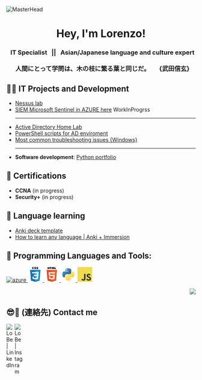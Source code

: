 ![MasterHead](https://)

<h1 align="center"> Hey, I'm Lorenzo! </h1>
<h3 align="center"> &nbsp; IT Specialist &nbsp; || &nbsp; Asian/Japanese language and culture expert <br /> <br />
&nbsp; 人間にとって学問は、木の枝に繁る葉と同じだ。　　{武田信玄}</h3>

<h2>👨‍💻 IT Projects and Development </h2>

- [Nessus lab](https://github.com/Wolanet/---)
- [SIEM Microsoft Sentinel in AZURE here](https://github.com/Wolanet/---) WorkInProgrss
   ________
- [Active Directory Home Lab](https://github.com/Wolanet/Anki_deck-language-learning)
- [PowerShell scripts for AD enviroment](https://github.com/Wolanet/ActiveDirectory-scripts)
- [Most common troubleshooting issues {Windows}](https://github.com/Wolanet/Anki_deck-language-learning)
  ________
- **Software development**: [Python portfolio](https://github.com/Wolanet/---)


<h2>📜 Certifications </h2>

- **CCNA** (in progress)
- **Security+** (in progress)


<h2>🔰 Language learning </h2>

- [Anki deck template](https://github.com/Wolanet/Anki_deck-language-learning)
- [How to learn any language | Anki + Immersion](https://github.com/Wolanet/Anki_deck-language-learning)


<h2>💎 Programming Languages and Tools: </h2>

<a href="https://azure.microsoft.com/en-in/" target="_blank" rel="noreferrer"> <img src="https://www.vectorlogo.zone/logos/microsoft_azure/microsoft_azure-icon.svg" alt="azure" width="40" height="40"/> </a> <a href="https://www.w3schools.com/css/" target="_blank" rel="noreferrer"> <img src="https://raw.githubusercontent.com/devicons/devicon/master/icons/css3/css3-original-wordmark.svg" alt="css3" width="40" height="40"/> </a>  <a href="https://www.w3.org/html/" target="_blank" rel="noreferrer"> <img src="https://raw.githubusercontent.com/devicons/devicon/master/icons/html5/html5-original-wordmark.svg" alt="html5" width="40" height="40"/> </a> <a href="https://www.python.org" target="_blank" rel="noreferrer"> <img src="https://raw.githubusercontent.com/devicons/devicon/master/icons/python/python-original.svg" alt="python" width="40" height="40"/> </a> <a href="https://www.javascript.com/" target="_blank" rel="noreferrer"> <img src="https://github.com/devicons/devicon/blob/master/icons/javascript/javascript-original.svg" alt="python" width="40" height="40"/> </a> 

<p><img align="right" src="https://github-readme-stats.vercel.app/api/top-langs/?username=Wolanet&layout=compact&theme=dark" /></p> <br /> 

<h2>😎🤳 (連絡先) Contact me </h2>

[<img align="left" alt="LoBe | LinkedIn" width="22px" src="https://cdn.jsdelivr.net/npm/simple-icons@v3/icons/linkedin.svg" />][linkedin]
[<img align="left" alt="LoBe | Instagram" width="22px" src="https://cdn.jsdelivr.net/npm/simple-icons@v3/icons/instagram.svg" />][instagram]

[instagram]: https://www.instagram.com/magnificent.flow/
[linkedin]: https://www.linkedin.com/in/lorenzobertini-netw/

<!-- Wolanet/Wolanet is a ✨ special ✨ repository because its `README.md` (this file) appears on your GitHub profile. -->

